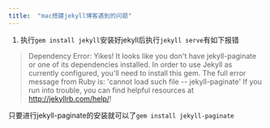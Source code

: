 ```yaml
---
title:  "mac搭建jekyll博客遇到的问题"
---
```


1. 执行`gem install jekyll`安装好jekyll后执行`jekyll serve`有如下报错

> Dependency Error: Yikes! It looks like you don't have jekyll-paginate or one of its dependencies installed. In order to use Jekyll as currently configured, you'll need to install this gem. The full error message from Ruby is: 'cannot load such file -- jekyll-paginate' If you run into trouble, you can find helpful resources at http://jekyllrb.com/help/! 

只要进行jekyll-paginate的安装就可以了`gem install jekyll-paginate`



